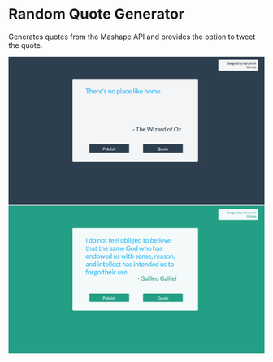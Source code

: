 # Random Quote Generator
Generates quotes from the Mashape API and provides the option to tweet the quote.

![Image1](https://github.com/Varunram/FreeCodeCamp/blob/master/Quote%20Generator/images/image1.png)
![Image2](https://github.com/Varunram/FreeCodeCamp/blob/master/Quote%20Generator/images/image2.png)
